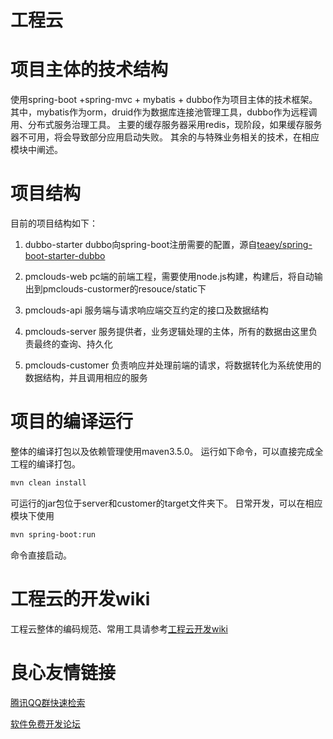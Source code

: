 工程云
====

# 项目主体的技术结构
使用spring-boot +spring-mvc + mybatis + dubbo作为项目主体的技术框架。
其中，mybatis作为orm，druid作为数据库连接池管理工具，dubbo作为远程调用、分布式服务治理工具。
主要的缓存服务器采用redis，现阶段，如果缓存服务器不可用，将会导致部分应用启动失败。
其余的与特殊业务相关的技术，在相应模块中阐述。

# 项目结构
目前的项目结构如下：
1. dubbo-starter dubbo向spring-boot注册需要的配置，源自[teaey/spring-boot-starter-dubbo](git@github.com:teaey/spring-boot-starter-dubbo.git)

2. pmclouds-web pc端的前端工程，需要使用node.js构建，构建后，将自动输出到pmclouds-custormer的resouce/static下

3. pmclouds-api 服务端与请求响应端交互约定的接口及数据结构

4. pmclouds-server 服务提供者，业务逻辑处理的主体，所有的数据由这里负责最终的查询、持久化

5. pmclouds-customer 负责响应并处理前端的请求，将数据转化为系统使用的数据结构，并且调用相应的服务

# 项目的编译运行

整体的编译打包以及依赖管理使用maven3.5.0。 
运行如下命令，可以直接完成全工程的编译打包。
```sh
mvn clean install
```
可运行的jar包位于server和customer的target文件夹下。
日常开发，可以在相应模块下使用
```sh
mvn spring-boot:run
```
命令直接启动。

# 工程云的开发wiki

工程云整体的编码规范、常用工具请参考[工程云开发wiki](http://git.yonyou.com/pmclouds/pmclouds/wikis/home)

 # 良心友情链接

[腾讯QQ群快速检索](http://u.720life.cn/s/8cf73f7c)

[软件免费开发论坛](http://u.720life.cn/s/bbb01dc0)